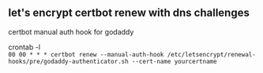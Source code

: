 ## let's encrypt certbot renew with dns challenges  
certbot manual auth hook for godaddy   


crontab -l  
`
00 00 * * * certbot renew --manual-auth-hook /etc/letsencrypt/renewal-hooks/pre/godaddy-authenticator.sh --cert-name yourcertname
`
